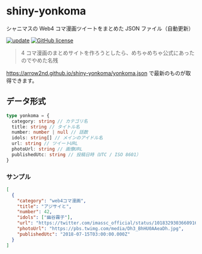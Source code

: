 # shiny-yonkoma

シャニマスの Web4 コマ漫画ツイートをまとめた JSON ファイル（自動更新）

[![update](https://github.com/arrow2nd/shiny-yonkoma/actions/workflows/update.yml/badge.svg)](https://github.com/arrow2nd/shiny-yonkoma/actions/workflows/update.yml)
[![GitHub license](https://img.shields.io/github/license/arrow2nd/shiny-yonkoma)](https://github.com/arrow2nd/shiny-yonkoma/blob/main/LICENSE)

> 4 コマ漫画のまとめサイトを作ろうとしたら、めちゃめちゃ公式にあったのでやめた名残

https://arrow2nd.github.io/shiny-yonkoma/yonkoma.json で最新のものが取得できます。

## データ形式

```ts
type yonkoma = {
  category: string // カテゴリ名
  title: string // タイトル名
  number: number | null // 話数
  idols: string[] // メインのアイドル名
  url: string // ツイートURL
  photoUrl: string // 画像URL
  publishedUtc: string // 投稿日時（UTC / ISO 8601）
}
```

### サンプル

```json
[
  {
    "category": "web4コマ漫画",
    "title": "アジサイと",
    "number": 42,
    "idols": ["幽谷霧子"],
    "url": "https://twitter.com/imassc_official/status/1018329303660916737",
    "photoUrl": "https://pbs.twimg.com/media/Dh3_BhHU0AAeaDh.jpg",
    "publishedUtc": "2018-07-15T03:00:00.000Z"
  }
]
```

